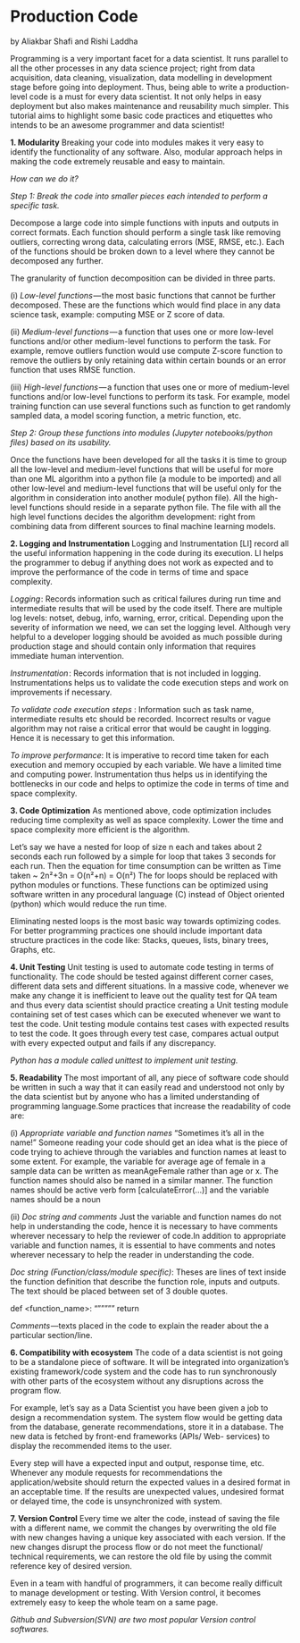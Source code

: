 # Production Code
by Aliakbar Shafi and Rishi Laddha
 
 
Programming is a very important facet for a data scientist. It runs parallel to all the other processes in any data science project; right from data acquisition, data cleaning, visualization, data modelling in development stage before going into deployment. Thus, being able to write a production-level code is a must for every data scientist. It not only helps in easy deployment but also makes maintenance and reusability much simpler. This tutorial aims to highlight some basic code practices and etiquettes who intends to be an awesome programmer and data scientist!
 
**1.	Modularity**
Breaking your code into modules makes it very easy to identify the functionality of any software. Also, modular approach helps in making the code extremely reusable and easy to maintain. 
 
*How can we do it?*
 
*Step 1: Break the code into smaller pieces each intended to perform a specific task.*
 
Decompose a large code into simple functions with inputs and outputs in correct formats. Each function should perform a single task like removing outliers, correcting wrong data, calculating errors (MSE, RMSE, etc.). Each of the functions should be broken down to a level where they cannot be decomposed any further. 
 
The granularity of function decomposition can be divided in three parts. 
 
(i)	*Low-level functions* — the most basic functions that cannot be further decomposed. These are the functions which would find place in any data science task, example: computing MSE or Z score of data.
 
(ii) *Medium-level functions* — a function that uses one or more low-level functions and/or other medium-level functions to perform the task. For example, remove outliers function would use compute Z-score function to remove the outliers by only retaining data within certain bounds or an error function that uses RMSE function.
 
(iii) *High-level functions* — a function that uses one or more of medium-level functions and/or low-level functions to perform its task. For example, model training function can use several functions such as function to get randomly sampled data, a model scoring function, a metric function, etc.
 
 
*Step 2: Group these functions into modules (Jupyter notebooks/python files) based on its usability.*
 
Once the functions have been developed for all the tasks it is time to group all the low-level and medium-level functions that will be useful for more than one ML algorithm into a python file (a module to be imported) and all other low-level and medium-level functions that will be useful only for the algorithm in consideration into another module( python file). All the high-level functions should reside in a separate python file. The file with all the high level functions decides the algorithm development: right from combining data from different sources to final machine learning models. 
 
**2. Logging and Instrumentation**
Logging and Instrumentation [LI] record all the useful information happening in the code during its execution. LI helps the programmer to debug if anything does not work as expected  and to improve the performance of the code in terms of time and space complexity.
  
*Logging* : Records information such as critical failures during run time and intermediate results that will be used by the code itself. There are multiple log levels: notset, debug, info, warning, error, critical. Depending upon the severity of information we need, we can set the logging level. Although very helpful to a developer logging should be avoided as much possible during production stage and should contain only information that requires immediate human intervention.
 
*Instrumentation* : Records information that is not included in logging. Instrumentations helps us to validate the code execution steps and work on improvements if necessary. 
 
*To validate code execution steps* : Information such as task name, intermediate results etc should be recorded. Incorrect results or vague algorithm may not raise a critical error that would be caught in logging. Hence it is necessary to get this information.

*To improve performance*: It is imperative to record time taken for each execution and memory occupied by each variable. We have a limited time and computing power. Instrumentation thus helps us in identifying the bottlenecks in our code and helps to optimize the code in terms of time and space complexity.
 
**3. Code Optimization**
As mentioned above, code optimization includes reducing time complexity as well as space complexity. Lower the time and space complexity more efficient is the algorithm.
 
Let’s say we have a nested for loop of size n each and takes about 2 seconds each run followed by a simple for loop that takes 3 seconds for each run. Then the equation for time consumption can be written as
Time taken ~ 2n²+3n = O(n²+n) = O(n²)
The for loops should be replaced with python modules or functions. These functions can be optimized using software written in any procedural language (C) instead of Object oriented (python) which would reduce the run time.
 
Eliminating nested loops is the most basic way towards optimizing codes. For better programming practices one should include important data structure practices in the code like: Stacks, queues, lists, binary trees, Graphs, etc. 
 
**4. Unit Testing**
Unit testing is used to automate code testing in terms of functionality. The code should be tested against different corner cases, different data sets and different situations. In a massive code, whenever we make any change it is inefficient to leave out the quality test for QA team and thus every data scientist should practice creating a Unit testing module containing set of test cases which can be executed whenever we want to test the code.
Unit testing module contains test cases with expected results to test the code. It goes through every test case, compares actual output with every expected output and fails if any discrepancy.  

*Python has a module called unittest to implement unit testing.*
 
**5. Readability**
The most important of all, any piece of software code should be written in such a way that it can easily read and understood not only by the data scientist but by anyone who has a limited understanding of programming language.Some practices that increase the readability of code are:
 
(i) *Appropriate variable and function names*
        “Sometimes it’s all in the name!” Someone reading your code should get an idea what is the piece of code trying to achieve through the variables and function names at least to some extent.
For example, the variable for average age of female in a sample data can be written as meanAgeFemale rather than age or x. The function names should also be named in a similar manner. The function names should be active verb form [calculateError(...)] and the variable names should be a noun 
 
(ii) *Doc string and comments*
         Just the variable and function names do not help in understanding the code, hence it is necessary to have comments wherever necessary to help the reviewer of code.In addition to appropriate variable and function names, it is essential to have comments and notes wherever necessary to help the reader in understanding the code.
 
*Doc string (Function/class/module specific)*: Theses are lines of text inside the function definition that describe the function role, inputs and outputs. The text should be placed between set of 3 double quotes.
 
def <function_name>:
“””<docstring>”””
return <output>
 
*Comments* —texts placed in the code to explain the reader about the a particular section/line. 
 
 
**6. Compatibility with ecosystem**
The code of a data scientist is not going to be a standalone piece of software. It will be integrated into organization’s existing framework/code system and the code has to run synchronously with other parts of the ecosystem without any disruptions across the program flow.
 
 
For example, let’s say as a Data Scientist you have been given a job to design a recommendation system. The system flow would be getting data from the database, generate recommendations, store it in a database. The new data is fetched by front-end frameworks (APIs/ Web- services) to display the recommended items to the user. 
 
Every step will have a expected input and output, response time, etc. Whenever any module requests for recommendations the application/website should return the expected values in a desired format in an acceptable time. If the results are unexpected values, undesired format or delayed time, the code is unsynchronized with system.
 
**7. Version Control**
Every time we alter the code, instead of saving the file with a different name, we commit the changes by overwriting the old file with new changes having a unique key associated with each version. If the new changes disrupt the process flow or do not meet the functional/ technical requirements, we can restore the old file by using the commit reference key of desired version. 
 
Even in a team with handful of programmers, it can become really difficult to manage development or testing. With Version control, it becomes extremely easy to keep the whole team on a same page.
 
*Github and Subversion(SVN) are two most popular Version control softwares.*
